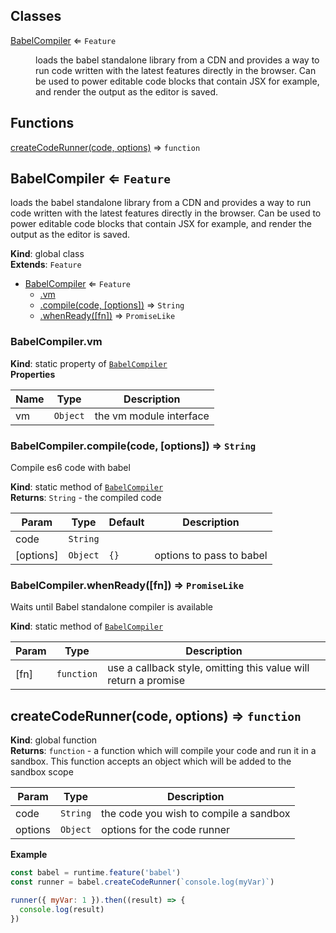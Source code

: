 ## Classes

<dl>
<dt><a href="#BabelCompiler">BabelCompiler</a> ⇐ <code>Feature</code></dt>
<dd><p>loads the babel standalone library from a CDN and provides a way to run code written with the latest features
directly in the browser.  Can be used to power editable code blocks that contain JSX for example, and render the output as
the editor is saved.</p>
</dd>
</dl>

## Functions

<dl>
<dt><a href="#createCodeRunner">createCodeRunner(code, options)</a> ⇒ <code>function</code></dt>
<dd></dd>
</dl>

<a name="BabelCompiler"></a>

## BabelCompiler ⇐ <code>Feature</code>
loads the babel standalone library from a CDN and provides a way to run code written with the latest features
directly in the browser.  Can be used to power editable code blocks that contain JSX for example, and render the output as
the editor is saved.

**Kind**: global class  
**Extends**: <code>Feature</code>  

* [BabelCompiler](#BabelCompiler) ⇐ <code>Feature</code>
    * [.vm](#BabelCompiler.vm)
    * [.compile(code, [options])](#BabelCompiler.compile) ⇒ <code>String</code>
    * [.whenReady([fn])](#BabelCompiler.whenReady) ⇒ <code>PromiseLike</code>

<a name="BabelCompiler.vm"></a>

### BabelCompiler.vm
**Kind**: static property of [<code>BabelCompiler</code>](#BabelCompiler)  
**Properties**

| Name | Type | Description |
| --- | --- | --- |
| vm | <code>Object</code> | the vm module interface |

<a name="BabelCompiler.compile"></a>

### BabelCompiler.compile(code, [options]) ⇒ <code>String</code>
Compile es6 code with babel

**Kind**: static method of [<code>BabelCompiler</code>](#BabelCompiler)  
**Returns**: <code>String</code> - the compiled code  

| Param | Type | Default | Description |
| --- | --- | --- | --- |
| code | <code>String</code> |  |  |
| [options] | <code>Object</code> | <code>{}</code> | options to pass to babel |

<a name="BabelCompiler.whenReady"></a>

### BabelCompiler.whenReady([fn]) ⇒ <code>PromiseLike</code>
Waits until Babel standalone compiler is available

**Kind**: static method of [<code>BabelCompiler</code>](#BabelCompiler)  

| Param | Type | Description |
| --- | --- | --- |
| [fn] | <code>function</code> | use a callback style, omitting this value will return a promise |

<a name="createCodeRunner"></a>

## createCodeRunner(code, options) ⇒ <code>function</code>
**Kind**: global function  
**Returns**: <code>function</code> - a function which will compile your code and run it in a sandbox. This function accepts an object which will be added to the sandbox scope  

| Param | Type | Description |
| --- | --- | --- |
| code | <code>String</code> | the code you wish to compile a sandbox |
| options | <code>Object</code> | options for the code runner |

**Example**  
```js
const babel = runtime.feature('babel')
const runner = babel.createCodeRunner(`console.log(myVar)`)

runner({ myVar: 1 }).then((result) => {
  console.log(result)
})
```
